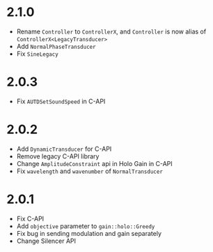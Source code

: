 # 2.1.0
* Rename `Controller` to `ControllerX`, and `Controller` is now alias of `ControllerX<LegacyTransducer>`
* Add `NormalPhaseTransducer`
* Fix `SineLegacy`

# 2.0.3
* Fix `AUTDSetSoundSpeed` in C-API

# 2.0.2
* Add `DynamicTransducer` for C-API
* Remove legacy C-API library
* Change `AmplitudeConstraint` api in Holo Gain in C-API
* Fix `wavelength` and `wavenumber` of `NormalTransducer`

# 2.0.1
* Fix C-API
* Add `objective` parameter to `gain::holo::Greedy`
* Fix bug in sending modulation and gain separately
* Change Silencer API
